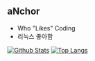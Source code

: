 ## aNchor
- Who "Likes" Coding
- 리눅스 좋아함

[![Github Stats](https://github-readme-stats.vercel.app/api?username=aNchor-only)](https://github.com/anchor-only/anchor-only)
[![Top Langs](https://github-readme-stats.vercel.app/api/top-langs/?username=anchor-only&layout=compact&show_icons=true&hide_border=true&bg_color=00000000&title_color=6bedd4&icon_color=6bedd4&text_color=389aa1)](https://github.com/anchor-only)<br>
